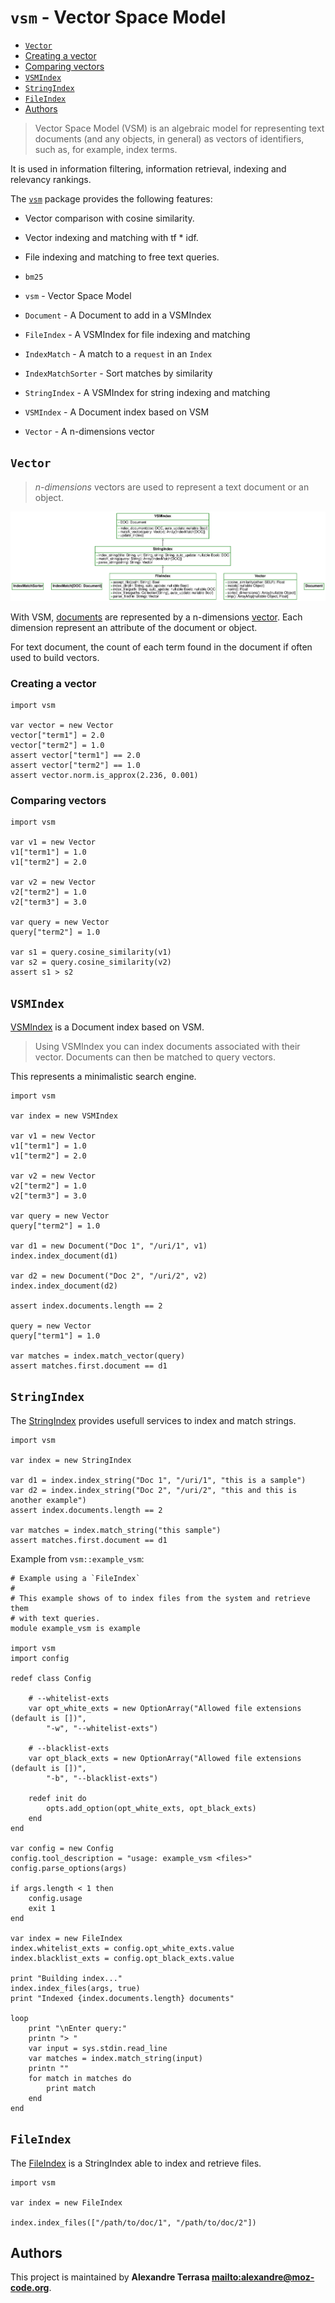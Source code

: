 # `vsm` - Vector Space Model

* [`Vector`](#`Vector`)
* [Creating a vector](#Creating-a-vector)
* [Comparing vectors](#Comparing-vectors)
* [`VSMIndex`](#`VSMIndex`)
* [`StringIndex`](#`StringIndex`)
* [`FileIndex`](#`FileIndex`)
* [Authors](#Authors)

> Vector Space Model (VSM) is an algebraic model for representing text documents
> (and any objects, in general) as vectors of identifiers, such as, for example,
> index terms.

It is used in information filtering, information retrieval, indexing and
relevancy rankings.

The [`vsm`](vsm) package provides the following features:

* Vector comparison with cosine similarity.

* Vector indexing and matching with tf * idf.

* File indexing and matching to free text queries.

* `bm25`

* `vsm` - Vector Space Model

* `Document` - A Document to add in a VSMIndex

* `FileIndex` - A VSMIndex for file indexing and matching

* `IndexMatch` - A match to a `request` in an `Index`

* `IndexMatchSorter` - Sort matches by similarity

* `StringIndex` - A VSMIndex for string indexing and matching

* `VSMIndex` - A Document index based on VSM

* `Vector` - A n-dimensions vector

## `Vector`

> *n-dimensions* vectors are used to represent a text document or an object.

![Diagram for `vsm`](uml-vsm.svg)

With VSM, [documents](vsm::Document) are represented by a n-dimensions [vector](vsm::Vector).
Each dimension represent an attribute of the document or object.

For text document, the count of each term found in the document if often used to
build vectors.

### Creating a vector

~~~
import vsm

var vector = new Vector
vector["term1"] = 2.0
vector["term2"] = 1.0
assert vector["term1"] == 2.0
assert vector["term2"] == 1.0
assert vector.norm.is_approx(2.236, 0.001)
~~~

### Comparing vectors

~~~
import vsm

var v1 = new Vector
v1["term1"] = 1.0
v1["term2"] = 2.0

var v2 = new Vector
v2["term2"] = 1.0
v2["term3"] = 3.0

var query = new Vector
query["term2"] = 1.0

var s1 = query.cosine_similarity(v1)
var s2 = query.cosine_similarity(v2)
assert s1 > s2
~~~

## `VSMIndex`

[VSMIndex](vsm::VSMIndex) is a Document index based on VSM.

> Using VSMIndex you can index documents associated with their vector.
> Documents can then be matched to query vectors.

This represents a minimalistic search engine.

~~~
import vsm

var index = new VSMIndex

var v1 = new Vector
v1["term1"] = 1.0
v1["term2"] = 2.0

var v2 = new Vector
v2["term2"] = 1.0
v2["term3"] = 3.0

var query = new Vector
query["term2"] = 1.0

var d1 = new Document("Doc 1", "/uri/1", v1)
index.index_document(d1)

var d2 = new Document("Doc 2", "/uri/2", v2)
index.index_document(d2)

assert index.documents.length == 2

query = new Vector
query["term1"] = 1.0

var matches = index.match_vector(query)
assert matches.first.document == d1
~~~

## `StringIndex`

The [StringIndex](vsm::StringIndex) provides usefull services to index and match strings.

~~~
import vsm

var index = new StringIndex

var d1 = index.index_string("Doc 1", "/uri/1", "this is a sample")
var d2 = index.index_string("Doc 2", "/uri/2", "this and this is another example")
assert index.documents.length == 2

var matches = index.match_string("this sample")
assert matches.first.document == d1
~~~

Example from `vsm::example_vsm`:

~~~
# Example using a `FileIndex`
#
# This example shows of to index files from the system and retrieve them
# with text queries.
module example_vsm is example

import vsm
import config

redef class Config

	# --whitelist-exts
	var opt_white_exts = new OptionArray("Allowed file extensions (default is [])",
		"-w", "--whitelist-exts")

	# --blacklist-exts
	var opt_black_exts = new OptionArray("Allowed file extensions (default is [])",
		"-b", "--blacklist-exts")

	redef init do
		opts.add_option(opt_white_exts, opt_black_exts)
	end
end

var config = new Config
config.tool_description = "usage: example_vsm <files>"
config.parse_options(args)

if args.length < 1 then
	config.usage
	exit 1
end

var index = new FileIndex
index.whitelist_exts = config.opt_white_exts.value
index.blacklist_exts = config.opt_black_exts.value

print "Building index..."
index.index_files(args, true)
print "Indexed {index.documents.length} documents"

loop
	print "\nEnter query:"
	printn "> "
	var input = sys.stdin.read_line
	var matches = index.match_string(input)
	printn ""
	for match in matches do
		print match
	end
end
~~~

## `FileIndex`

The [FileIndex](vsm::FileIndex) is a StringIndex able to index and retrieve files.

~~~nit
import vsm

var index = new FileIndex

index.index_files(["/path/to/doc/1", "/path/to/doc/2"])
~~~

## Authors

This project is maintained by **Alexandre Terrasa <mailto:alexandre@moz-code.org>**.
